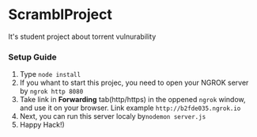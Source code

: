 # ScramblProject
It's student project about torrent vulnurability

### Setup Guide
1. Type ``node install``
2. If you whant to start this projec, you need to open your NGROK server by ``ngrok http 8080``
3. Take link in **Forwarding** tab(http/https) in the oppened ``ngrok`` window, and use it on your browser. Link example ``http://b2fde035.ngrok.io``
4. Next, you can run this server localy by``nodemon server.js``
5. Happy Hack!)

